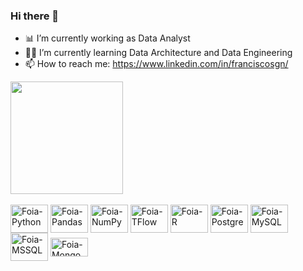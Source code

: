 ### Hi there 👋

- 📊 I’m currently working as Data Analyst
- 👨‍💻 I’m currently learning Data Architecture and Data Engineering
- 📫 How to reach me: https://www.linkedin.com/in/franciscosgn/

<div>
  <img height="180em" src="https://github-readme-stats.vercel.app/api?username=FoiaData&show_icons=true&theme=dark&include_all_commits=true&count_private=true"/>
</div>
  
<div style="display: inline_block"><br>
  <img align="center" alt="Foia-Python" height="45" width="60" src="https://cdn.jsdelivr.net/gh/devicons/devicon/icons/python/python-original-wordmark.svg">
  <img align="center" alt="Foia-Pandas" height="45" width="60" src="https://cdn.jsdelivr.net/gh/devicons/devicon/icons/pandas/pandas-original-wordmark.svg">
  <img align="center" alt="Foia-NumPy" height="45" width="60" src="https://cdn.jsdelivr.net/gh/devicons/devicon/icons/numpy/numpy-original-wordmark.svg">
  <img align="center" alt="Foia-TFlow" height="45" width="60" src="https://cdn.jsdelivr.net/gh/devicons/devicon/icons/tensorflow/tensorflow-original-wordmark.svg" >
  <img align="center" alt="Foia-R" height="45" width="60" src="https://cdn.jsdelivr.net/gh/devicons/devicon/icons/r/r-original.svg">
  <img align="center" alt="Foia-Postgre" height="45" width="60" src="https://cdn.jsdelivr.net/gh/devicons/devicon/icons/postgresql/postgresql-original-wordmark.svg">
  <img align="center" alt="Foia-MySQL" height="45" width="60" src="https://cdn.jsdelivr.net/gh/devicons/devicon/icons/mysql/mysql-original-wordmark.svg">
  <img align="center" alt="Foia-MSSQL" height="45" width="60" src="https://cdn.jsdelivr.net/gh/devicons/devicon/icons/microsoftsqlserver/microsoftsqlserver-plain-wordmark.svg">
  <img align="center" alt="Foia-MongoDB" height="30" width="60" src="https://cdn.jsdelivr.net/gh/devicons/devicon/icons/mongodb/mongodb-original-wordmark.svg">
</div>

